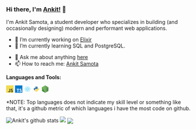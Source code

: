 ### Hi there, I'm [Ankit!](https://asamota.com) 👋

I'm Ankit Samota, a student developer who specializes in building (and occasionally designing) modern and performant web applications.

- 🔭 I’m currently working on [Elixir](https://github.com/purplepotion/Elixir)
- 🌱 I’m currently learning SQL and PostgreSQL.
<!-- - 👯 I’m looking to collaborate on ... -->
<!-- - 🤔 I’m looking for help with ... -->
- 💬 Ask me about anything [here](https://github.com/ankitkumarsamota121/ankitkumarsamota121/issues)
- 📫 How to reach me: [Ankit Samota](mailto:ankitkumarsamota121@gmail.com)
<!-- - 😄 Pronouns: ... -->
<!-- - ⚡ Fun fact: ... -->

**Languages and Tools:**  

<code><img height="20" src="https://raw.githubusercontent.com/github/explore/80688e429a7d4ef2fca1e82350fe8e3517d3494d/topics/javascript/javascript.png"></code>
<code><img height="20" src="https://raw.githubusercontent.com/github/explore/80688e429a7d4ef2fca1e82350fe8e3517d3494d/topics/typescript/typescript.png"></code>
<code><img height="20" src="https://raw.githubusercontent.com/github/explore/80688e429a7d4ef2fca1e82350fe8e3517d3494d/topics/react/react.png"></code>
<code><img height="20" src="https://raw.githubusercontent.com/github/explore/5c058a388828bb5fde0bcafd4bc867b5bb3f26f3/topics/python/python.png"></code>
<code><img height="20" src="https://raw.githubusercontent.com/github/explore/5c058a388828bb5fde0bcafd4bc867b5bb3f26f3/topics/nodejs/nodejs.png"></code>

*NOTE: Top languages does not indicate my skill level or something like that, it's a github metric of which languages i have the most code on github.

<img src="https://github-readme-stats.vercel.app/api?username=ankitkumarsamota121&include_all_commits=true&count_private=true&show_icons=true&theme=tokyonight" alt="Ankit's github stats"/>
<img src="https://github-readme-stats.vercel.app/api/top-langs/?username=ankitkumarsamota121&layout=compact&hide=jupyter%20notebook,c%2B%2B&theme=tokyonight" />
<img align="center" src="https://github-readme-stats.vercel.app/api/pin/?username=ankitkumarsamota121&repo=project-erbil&theme=tokyonight" />
